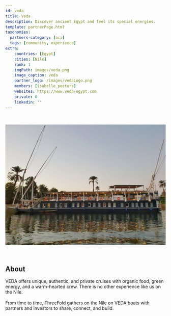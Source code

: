 ```yaml
---
id: veda
title: Veda
description: Discover ancient Egypt and feel its special energies.
template: partnerPage.html
taxonomies:
  partners-category: [aci]
  tags: [community, experience]
extra:
    countries: [Egypt]
    cities: [Nile]
    rank: 1
    imgPath: images/veda.png
    image_caption: veda
    partner_logo: /images/vedaLogo.png
    members: [isabelle_peeters]
    websites: https://www.veda-egypt.com
    private: 0
    linkedin: ''
---
```


<br/>

![veda](/images/veda2.jpg)

<br/>

## About

VEDA offers unique, authentic, and private cruises with organic food, green energy, and a warm-hearted crew. There is no other experience like us on the Nile.
<br/>
<br/>
From time to time, ThreeFold gathers on the Nile on VEDA boats with partners and investors to share, connect, and build.

<!-- ## Impact

## Powered by ThreeFold

## Join saving our planet!

## Support this project

## TFGrid Solution

### Roadmap
 -->


